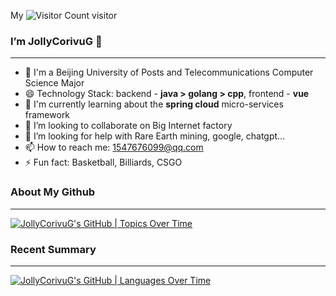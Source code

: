 My ![Visitor Count](https://profile-counter.glitch.me/JollyCorivuG/count.svg) visitor
###  I’m JollyCorivuG 👋
---
- 🔭 I'm a Beijing University of Posts and Telecommunications Computer Science Major
- 😄 Technology Stack: backend - **java > golang > cpp**, frontend - **vue**
- 🌱 I'm currently learning about the **spring cloud** micro-services framework
- 👯 I’m looking to collaborate on Big Internet factory
- 🤔 I’m looking for help with Rare Earth mining, google, chatgpt...
- 📫 How to reach me: 1547676099@qq.com
- ⚡ Fun fact: Basketball, Billiards, CSGO

### About My Github
---
[![JollyCorivuG's GitHub | Topics Over Time](https://stats.quine.sh/JollyCorivuG/topics-over-time?theme=dark)](https://quine.sh?utm_source=widgets&utm_campaign=JollyCorivuG)

### Recent Summary
---
[![JollyCorivuG's GitHub | Languages Over Time](https://stats.quine.sh/JollyCorivuG/languages-over-time?theme=dark)](https://quine.sh?utm_source=widgets&utm_campaign=JollyCorivuG)
